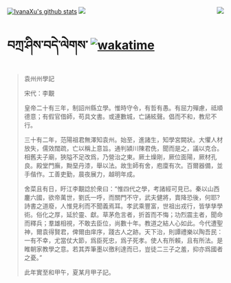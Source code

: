 [![IvanaXu's github stats](https://github-readme-stats.vercel.app/api?username=IvanaXu&show_icons=true&theme=vue-dark)](https://github.com/anuraghazra/github-readme-stats)
<img align="right" src="https://github-readme-stats.vercel.app/api/top-langs/?username=IvanaXu&langs_count=8&theme=graywhite" />
<img src="https://github-readme-stats.vercel.app/api/wakatime?username=IvanaXu&layout=compact&langs_count=8&theme=vue-dark&custom_title=Programming~Times/SinceJul.29.2021" />
# བཀྲ་ཤིས་བདེ་ལེགས་	[![wakatime](https://wakatime.com/badge/user/5043ee4a-e361-4607-9d47-d557f2005d05.svg)](https://wakatime.com/@5043ee4a-e361-4607-9d47-d557f2005d05)
> 袁州州學記
> 
> 宋代：李覯 
> 
> 皇帝二十有三年，制詔州縣立學。惟時守令，有哲有愚。有屈力殫慮，祗順德意；有假官借師，苟具文書。或連數城，亡誦絃聲。倡而不和，教尼不行。
> 
> 三十有二年，范陽祖君無澤知袁州。始至，進諸生，知學宮闕狀。大懼人材放失，儒效闊疏，亡以稱上意旨。通判潁川陳君侁，聞而是之，議以克合。相舊夫子廟，狹隘不足改爲，乃營治之東。厥土燥剛，厥位面陽，厥材孔良。殿堂門廡，黝堊丹漆，舉以法。故生師有舍，庖廩有次。百爾器備，並手偕作。工善吏勤，晨夜展力，越明年成。
> 
> 舍菜且有日，盱江李覯諗於衆曰：“惟四代之學，考諸經可見已。秦以山西鏖六國，欲帝萬世，劉氏一呼，而關門不守，武夫健將，賣降恐後，何耶?詩書之道廢，人惟見利而不聞義焉耳。孝武乘豐富，世祖出戎行，皆孳孳學術。俗化之厚，延於靈、獻。草茅危言者，折首而不悔；功烈震主者，聞命而釋兵；羣雄相視，不敢去臣位，尚數十年。教道之結人心如此。今代遭聖神，爾袁得賢君，俾爾由庠序，踐古人之跡。天下治，則譚禮樂以陶吾民：一有不幸，尤當仗大節，爲臣死忠，爲子死孝。使人有所賴，且有所法。是睢朝家教學之意。若其弄筆墨以徼利達而已，豈徒二三子之羞，抑亦爲國者之憂。”
> 
> 此年實至和甲午，夏某月甲子記。
>